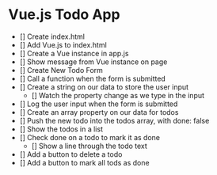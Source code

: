 # Vue.js Todo App

* [] Create index.html
* [] Add Vue.js to index.html
* [] Create a Vue instance  in app.js
* [] Show message from Vue instance on page
* [] Create New Todo Form
* [] Call a function when the form is submitted
* [] Create a string on our data to store the user input
    * [] Watch the property change as we type in the input
* [] Log the user input when the form is submitted
* [] Create an array property on our data for todos
* [] Push the new todo into the todos array, with done: false
* [] Show the todos in a list
* [] Check done on a todo to mark it as done
    * [] Show a line through the todo text
* [] Add a button to delete a todo
* [] Add a button to mark all tods as done
